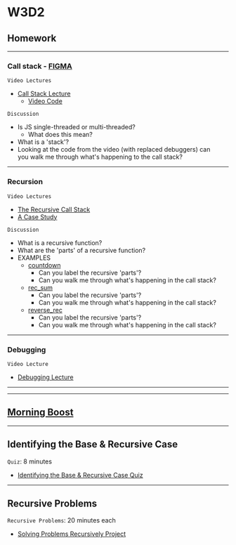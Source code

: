 # W3D2

## Homework 

---

### Call stack - [FIGMA]

`Video Lectures`

- [Call Stack Lecture]
  - [Video Code](./code-it-out/call_stack.js)

`Discussion`

- Is JS single-threaded or multi-threaded?
  - What does this mean?
- What is a 'stack'?
- Looking at the code from the video (with replaced debuggers) can\
you walk me through what's happening to the call stack?

---

### Recursion

`Video Lectures`

- [The Recursive Call Stack]
- [A Case Study]

`Discussion`

- What is a recursive function?
- What are the 'parts' of a recursive function?
- EXAMPLES
  - [countdown](./code-it-out/countdown.js)
    - Can you label the recursive 'parts'?
    - Can you walk me through what's happening in the call stack?
  - [rec_sum](./code-it-out/rec_sum.js)
    - Can you label the recursive 'parts'?
    - Can you walk me through what's happening in the call stack?
  - [reverse_rec](./code-it-out/reverse_rec.js)
    - Can you label the recursive 'parts'?
    - Can you walk me through what's happening in the call stack?

---

### Debugging

`Video Lecture`

- [Debugging Lecture]

---
---


## [Morning Boost]

---

## Identifying the Base & Recursive Case

`Quiz`: 8 minutes

- [Identifying the Base & Recursive Case Quiz]

---

## Recursive Problems

`Recursive Problems`: 20 minutes each

- [Solving Problems Recursively Project]

<!-- constant links -->
[FIGMA]: https://www.figma.com/file/UMWdZXSOPlm3rRSXSNzEAf/Callstack?node-id=0%3A1
<!-- per cohort -->
[Morning Boost]: https://open.appacademy.io/learn/js-py---spet-2021-cohort-1-online/week-3-spet-2021-cohort-1-online/tuesday-morning-boost
[Call Stack Lecture]: https://open.appacademy.io/learn/js-py---spet-2021-cohort-1-online/week-3-spet-2021-cohort-1-online/call-stack-lecture
[The Recursive Call Stack]: https://open.appacademy.io/learn/js-py---spet-2021-cohort-1-online/week-3-spet-2021-cohort-1-online/the-recursive-call-stack
[A Case Study]: https://open.appacademy.io/learn/js-py---spet-2021-cohort-1-online/week-3-spet-2021-cohort-1-online/a-case-study
[Debugging Lecture]: https://open.appacademy.io/learn/js-py---spet-2021-cohort-1-online/week-3-spet-2021-cohort-1-online/debugging-walkthrough
[Identifying the Base & Recursive Case Quiz]: https://open.appacademy.io/learn/js-py---sept-2021-cohort-1-online/week-3---recursion--iifes--and-asynchronous-js/identifying-the-base---recursive-case-quiz
[Solving Problems Recursively Project]: https://open.appacademy.io/learn/js-py---sept-2021-cohort-1-online/week-3---recursion--iifes--and-asynchronous-js/solving-problems-recursively-project

